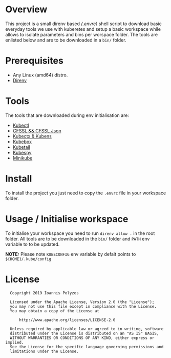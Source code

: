 # Overview

 This project is a small direnv based _(.envrc)_ shell script to download basic everyday tools we use with kuberetes and setup a basic workspace while allows to isolate parameters and bins per worspace folder. The tools are enlisted below and are to be downloaded in a `bin/` folder.

# Prerequisites
 - Any Linux (amd64) distro.
 - [Direnv](https://direnv.net/)

# Tools   

The tools that are downloaded during env initialisation are:

 - [Kubectl](https://kubernetes.io/docs/reference/kubectl/kubectl/)
 - [CFSSL && CFSSL Json](https://github.com/cloudflare/cfssl)
 - [Kubectx \& Kubens](https://github.com/ahmetb/kubectx)
 - [Kubebox](https://github.com/astefanutti/kubebox/)
 - [Kubetail](https://github.com/johanhaleby/kubetail)
 - [Kubespy](https://github.com/pulumi/kubespy)
 - [Minikube](https://github.com/kubernetes/minikube)

# Install

 To install the project you just need to copy the `.envrc` file in your workspace folder.

# Usage / Initialise workspace

 To initialise your workspace you need to run `direnv allow .` in the root folder. All tools are to be downloaded in the `bin/` folder and `PATH` env variable to to be updated.

 **NOTE:**
  Please note `KUBECONFIG` env variable by defalt points to `${HOME}/.kube/config`

# License

```
  Copyright 2019 Ioannis Polyzos

  Licensed under the Apache License, Version 2.0 (the "License");
  you may not use this file except in compliance with the License.
  You may obtain a copy of the License at

      http://www.apache.org/licenses/LICENSE-2.0

  Unless required by applicable law or agreed to in writing, software
  distributed under the License is distributed on an "AS IS" BASIS,
  WITHOUT WARRANTIES OR CONDITIONS OF ANY KIND, either express or implied.
  See the License for the specific language governing permissions and
  limitations under the License.
```
